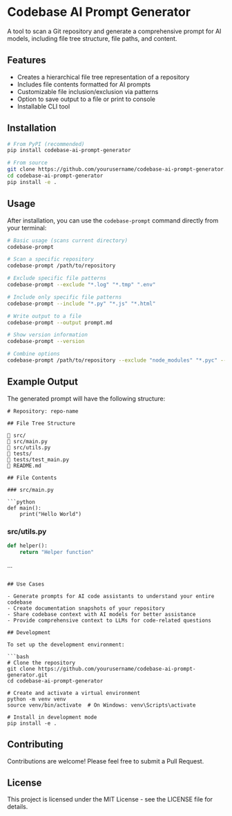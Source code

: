 # Codebase AI Prompt Generator

A tool to scan a Git repository and generate a comprehensive prompt for AI models, including file tree structure, file paths, and content.

## Features

- Creates a hierarchical file tree representation of a repository
- Includes file contents formatted for AI prompts
- Customizable file inclusion/exclusion via patterns
- Option to save output to a file or print to console
- Installable CLI tool

## Installation

```bash
# From PyPI (recommended)
pip install codebase-ai-prompt-generator

# From source
git clone https://github.com/yourusername/codebase-ai-prompt-generator.git
cd codebase-ai-prompt-generator
pip install -e .
```

## Usage

After installation, you can use the `codebase-prompt` command directly from your terminal:

```bash
# Basic usage (scans current directory)
codebase-prompt

# Scan a specific repository
codebase-prompt /path/to/repository

# Exclude specific file patterns
codebase-prompt --exclude "*.log" "*.tmp" ".env"

# Include only specific file patterns
codebase-prompt --include "*.py" "*.js" "*.html"

# Write output to a file
codebase-prompt --output prompt.md

# Show version information
codebase-prompt --version

# Combine options
codebase-prompt /path/to/repository --exclude "node_modules" "*.pyc" --include "*.py" "*.js" --output prompt.md
```

## Example Output

The generated prompt will have the following structure:

```
# Repository: repo-name

## File Tree Structure

📁 src/
📄 src/main.py
📄 src/utils.py
📁 tests/
📄 tests/test_main.py
📄 README.md

## File Contents

### src/main.py

```python
def main():
    print("Hello World")
```

### src/utils.py

```python
def helper():
    return "Helper function"
```

...
```

## Use Cases

- Generate prompts for AI code assistants to understand your entire codebase
- Create documentation snapshots of your repository
- Share codebase context with AI models for better assistance
- Provide comprehensive context to LLMs for code-related questions

## Development

To set up the development environment:

```bash
# Clone the repository
git clone https://github.com/yourusername/codebase-ai-prompt-generator.git
cd codebase-ai-prompt-generator

# Create and activate a virtual environment
python -m venv venv
source venv/bin/activate  # On Windows: venv\Scripts\activate

# Install in development mode
pip install -e .
```

## Contributing

Contributions are welcome! Please feel free to submit a Pull Request.

## License

This project is licensed under the MIT License - see the LICENSE file for details.
